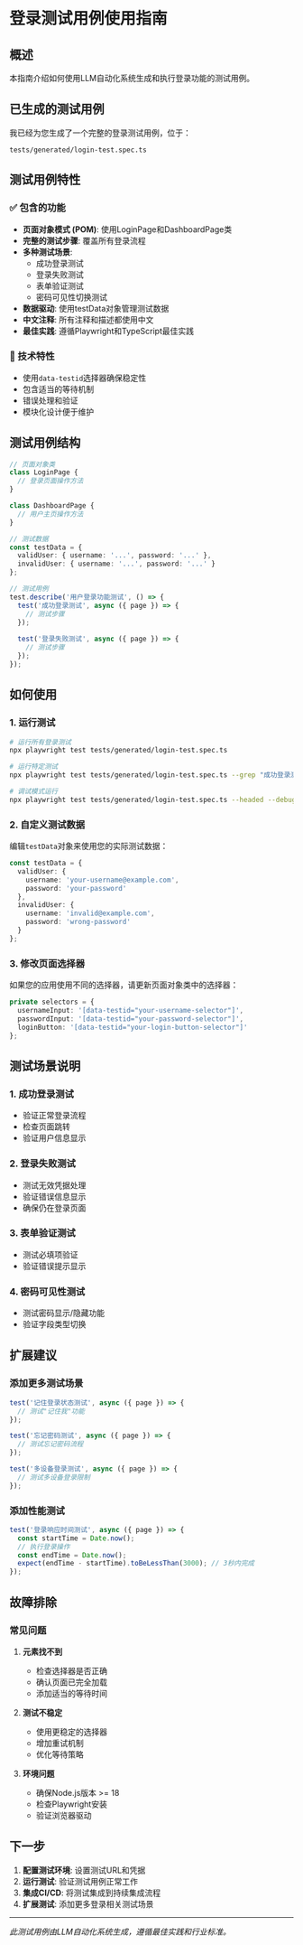 # 登录测试用例使用指南

## 概述

本指南介绍如何使用LLM自动化系统生成和执行登录功能的测试用例。

## 已生成的测试用例

我已经为您生成了一个完整的登录测试用例，位于：
```
tests/generated/login-test.spec.ts
```

## 测试用例特性

### ✅ 包含的功能
- **页面对象模式 (POM)**: 使用LoginPage和DashboardPage类
- **完整的测试步骤**: 覆盖所有登录流程
- **多种测试场景**: 
  - 成功登录测试
  - 登录失败测试
  - 表单验证测试
  - 密码可见性切换测试
- **数据驱动**: 使用testData对象管理测试数据
- **中文注释**: 所有注释和描述都使用中文
- **最佳实践**: 遵循Playwright和TypeScript最佳实践

### 🔧 技术特性
- 使用`data-testid`选择器确保稳定性
- 包含适当的等待机制
- 错误处理和验证
- 模块化设计便于维护

## 测试用例结构

```typescript
// 页面对象类
class LoginPage {
  // 登录页面操作方法
}

class DashboardPage {
  // 用户主页操作方法
}

// 测试数据
const testData = {
  validUser: { username: '...', password: '...' },
  invalidUser: { username: '...', password: '...' }
};

// 测试用例
test.describe('用户登录功能测试', () => {
  test('成功登录测试', async ({ page }) => {
    // 测试步骤
  });
  
  test('登录失败测试', async ({ page }) => {
    // 测试步骤
  });
});
```

## 如何使用

### 1. 运行测试
```bash
# 运行所有登录测试
npx playwright test tests/generated/login-test.spec.ts

# 运行特定测试
npx playwright test tests/generated/login-test.spec.ts --grep "成功登录测试"

# 调试模式运行
npx playwright test tests/generated/login-test.spec.ts --headed --debug
```

### 2. 自定义测试数据
编辑`testData`对象来使用您的实际测试数据：
```typescript
const testData = {
  validUser: {
    username: 'your-username@example.com',
    password: 'your-password'
  },
  invalidUser: {
    username: 'invalid@example.com',
    password: 'wrong-password'
  }
};
```

### 3. 修改页面选择器
如果您的应用使用不同的选择器，请更新页面对象类中的选择器：
```typescript
private selectors = {
  usernameInput: '[data-testid="your-username-selector"]',
  passwordInput: '[data-testid="your-password-selector"]',
  loginButton: '[data-testid="your-login-button-selector"]'
};
```

## 测试场景说明

### 1. 成功登录测试
- 验证正常登录流程
- 检查页面跳转
- 验证用户信息显示

### 2. 登录失败测试
- 测试无效凭据处理
- 验证错误信息显示
- 确保仍在登录页面

### 3. 表单验证测试
- 测试必填项验证
- 验证错误提示显示

### 4. 密码可见性测试
- 测试密码显示/隐藏功能
- 验证字段类型切换

## 扩展建议

### 添加更多测试场景
```typescript
test('记住登录状态测试', async ({ page }) => {
  // 测试"记住我"功能
});

test('忘记密码测试', async ({ page }) => {
  // 测试忘记密码流程
});

test('多设备登录测试', async ({ page }) => {
  // 测试多设备登录限制
});
```

### 添加性能测试
```typescript
test('登录响应时间测试', async ({ page }) => {
  const startTime = Date.now();
  // 执行登录操作
  const endTime = Date.now();
  expect(endTime - startTime).toBeLessThan(3000); // 3秒内完成
});
```

## 故障排除

### 常见问题

1. **元素找不到**
   - 检查选择器是否正确
   - 确认页面已完全加载
   - 添加适当的等待时间

2. **测试不稳定**
   - 使用更稳定的选择器
   - 增加重试机制
   - 优化等待策略

3. **环境问题**
   - 确保Node.js版本 >= 18
   - 检查Playwright安装
   - 验证浏览器驱动

## 下一步

1. **配置测试环境**: 设置测试URL和凭据
2. **运行测试**: 验证测试用例正常工作
3. **集成CI/CD**: 将测试集成到持续集成流程
4. **扩展测试**: 添加更多登录相关测试场景

---

*此测试用例由LLM自动化系统生成，遵循最佳实践和行业标准。* 